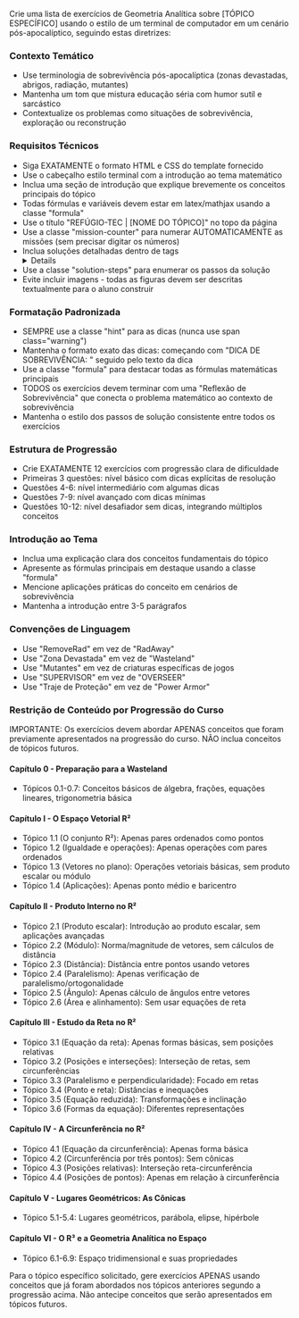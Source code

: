 Crie uma lista de exercícios de Geometria Analítica sobre [TÓPICO ESPECÍFICO] usando o estilo de um terminal de computador em um cenário pós-apocalíptico, seguindo estas diretrizes:

### Contexto Temático
- Use terminologia de sobrevivência pós-apocalíptica (zonas devastadas, abrigos, radiação, mutantes)
- Mantenha um tom que mistura educação séria com humor sutil e sarcástico
- Contextualize os problemas como situações de sobrevivência, exploração ou reconstrução

### Requisitos Técnicos
- Siga EXATAMENTE o formato HTML e CSS do template fornecido
- Use o cabeçalho estilo terminal com a introdução ao tema matemático
- Inclua uma seção de introdução que explique brevemente os conceitos principais do tópico
- Todas fórmulas e variáveis devem estar em latex/mathjax usando a classe "formula"
- Use o título "REFÚGIO-TEC | [NOME DO TÓPICO]" no topo da página
- Use a classe "mission-counter" para numerar AUTOMATICAMENTE as missões (sem precisar digitar os números)
- Inclua soluções detalhadas dentro de tags <details> com o título "ACESSO NÍVEL: SUPERVISOR"
- Use a classe "solution-steps" para enumerar os passos da solução
- Evite incluir imagens - todas as figuras devem ser descritas textualmente para o aluno construir

### Formatação Padronizada
- SEMPRE use a classe "hint" para as dicas (nunca use span class="warning")
- Mantenha o formato exato das dicas: começando com "DICA DE SOBREVIVÊNCIA: " seguido pelo texto da dica
- Use a classe "formula" para destacar todas as fórmulas matemáticas principais
- TODOS os exercícios devem terminar com uma "Reflexão de Sobrevivência" que conecta o problema matemático ao contexto de sobrevivência
- Mantenha o estilo dos passos de solução consistente entre todos os exercícios

### Estrutura de Progressão
- Crie EXATAMENTE 12 exercícios com progressão clara de dificuldade
- Primeiras 3 questões: nível básico com dicas explícitas de resolução
- Questões 4-6: nível intermediário com algumas dicas
- Questões 7-9: nível avançado com dicas mínimas
- Questões 10-12: nível desafiador sem dicas, integrando múltiplos conceitos

### Introdução ao Tema
- Inclua uma explicação clara dos conceitos fundamentais do tópico
- Apresente as fórmulas principais em destaque usando a classe "formula"
- Mencione aplicações práticas do conceito em cenários de sobrevivência
- Mantenha a introdução entre 3-5 parágrafos

### Convenções de Linguagem
- Use "RemoveRad" em vez de "RadAway"
- Use "Zona Devastada" em vez de "Wasteland"
- Use "Mutantes" em vez de criaturas específicas de jogos
- Use "SUPERVISOR" em vez de "OVERSEER"
- Use "Traje de Proteção" em vez de "Power Armor"

### Restrição de Conteúdo por Progressão do Curso
IMPORTANTE: Os exercícios devem abordar APENAS conceitos que foram previamente apresentados na progressão do curso. NÃO inclua conceitos de tópicos futuros.

#### Capítulo 0 - Preparação para a Wasteland
- Tópicos 0.1-0.7: Conceitos básicos de álgebra, frações, equações lineares, trigonometria básica

#### Capítulo I - O Espaço Vetorial R²
- Tópico 1.1 (O conjunto R²): Apenas pares ordenados como pontos
- Tópico 1.2 (Igualdade e operações): Apenas operações com pares ordenados
- Tópico 1.3 (Vetores no plano): Operações vetoriais básicas, sem produto escalar ou módulo
- Tópico 1.4 (Aplicações): Apenas ponto médio e baricentro

#### Capítulo II - Produto Interno no R²
- Tópico 2.1 (Produto escalar): Introdução ao produto escalar, sem aplicações avançadas
- Tópico 2.2 (Módulo): Norma/magnitude de vetores, sem cálculos de distância
- Tópico 2.3 (Distância): Distância entre pontos usando vetores
- Tópico 2.4 (Paralelismo): Apenas verificação de paralelismo/ortogonalidade
- Tópico 2.5 (Ângulo): Apenas cálculo de ângulos entre vetores
- Tópico 2.6 (Área e alinhamento): Sem usar equações de reta

#### Capítulo III - Estudo da Reta no R²
- Tópico 3.1 (Equação da reta): Apenas formas básicas, sem posições relativas
- Tópico 3.2 (Posições e interseções): Interseção de retas, sem circunferências
- Tópico 3.3 (Paralelismo e perpendicularidade): Focado em retas
- Tópico 3.4 (Ponto e reta): Distâncias e inequações
- Tópico 3.5 (Equação reduzida): Transformações e inclinação
- Tópico 3.6 (Formas da equação): Diferentes representações

#### Capítulo IV - A Circunferência no R²
- Tópico 4.1 (Equação da circunferência): Apenas forma básica
- Tópico 4.2 (Circunferência por três pontos): Sem cônicas
- Tópico 4.3 (Posições relativas): Interseção reta-circunferência
- Tópico 4.4 (Posições de pontos): Apenas em relação à circunferência

#### Capítulo V - Lugares Geométricos: As Cônicas
- Tópico 5.1-5.4: Lugares geométricos, parábola, elipse, hipérbole

#### Capítulo VI - O R³ e a Geometria Analítica no Espaço
- Tópico 6.1-6.9: Espaço tridimensional e suas propriedades

Para o tópico específico solicitado, gere exercícios APENAS usando conceitos que já foram abordados nos tópicos anteriores segundo a progressão acima. Não antecipe conceitos que serão apresentados em tópicos futuros.
